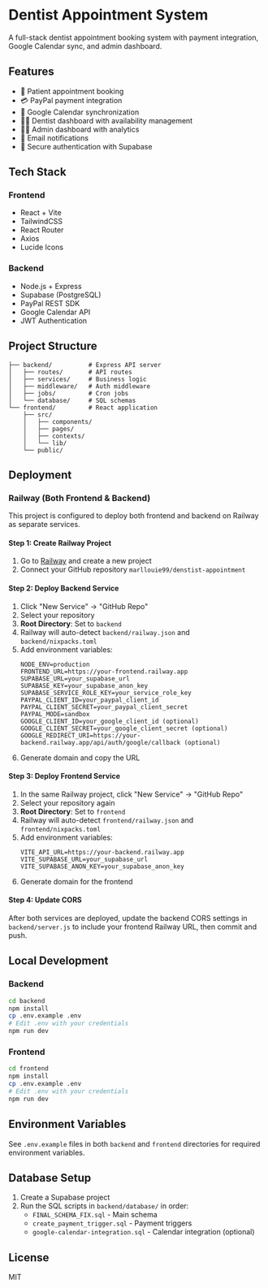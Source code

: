 # Dentist Appointment System

A full-stack dentist appointment booking system with payment integration, Google Calendar sync, and admin dashboard.

## Features

- 🦷 Patient appointment booking
- 💳 PayPal payment integration
- 📅 Google Calendar synchronization
- 👨‍⚕️ Dentist dashboard with availability management
- 👨‍💼 Admin dashboard with analytics
- 📧 Email notifications
- 🔐 Secure authentication with Supabase

## Tech Stack

### Frontend
- React + Vite
- TailwindCSS
- React Router
- Axios
- Lucide Icons

### Backend
- Node.js + Express
- Supabase (PostgreSQL)
- PayPal REST SDK
- Google Calendar API
- JWT Authentication

## Project Structure

```
├── backend/          # Express API server
│   ├── routes/       # API routes
│   ├── services/     # Business logic
│   ├── middleware/   # Auth middleware
│   ├── jobs/         # Cron jobs
│   └── database/     # SQL schemas
└── frontend/         # React application
    ├── src/
    │   ├── components/
    │   ├── pages/
    │   ├── contexts/
    │   └── lib/
    └── public/
```

## Deployment

### Railway (Both Frontend & Backend)

This project is configured to deploy both frontend and backend on Railway as separate services.

#### Step 1: Create Railway Project
1. Go to [Railway](https://railway.app) and create a new project
2. Connect your GitHub repository `marllouie99/denstist-appointment`

#### Step 2: Deploy Backend Service
1. Click "New Service" → "GitHub Repo"
2. Select your repository
3. **Root Directory**: Set to `backend`
4. Railway will auto-detect `backend/railway.json` and `backend/nixpacks.toml`
5. Add environment variables:
   ```
   NODE_ENV=production
   FRONTEND_URL=https://your-frontend.railway.app
   SUPABASE_URL=your_supabase_url
   SUPABASE_KEY=your_supabase_anon_key
   SUPABASE_SERVICE_ROLE_KEY=your_service_role_key
   PAYPAL_CLIENT_ID=your_paypal_client_id
   PAYPAL_CLIENT_SECRET=your_paypal_client_secret
   PAYPAL_MODE=sandbox
   GOOGLE_CLIENT_ID=your_google_client_id (optional)
   GOOGLE_CLIENT_SECRET=your_google_client_secret (optional)
   GOOGLE_REDIRECT_URI=https://your-backend.railway.app/api/auth/google/callback (optional)
   ```
6. Generate domain and copy the URL

#### Step 3: Deploy Frontend Service
1. In the same Railway project, click "New Service" → "GitHub Repo"
2. Select your repository again
3. **Root Directory**: Set to `frontend`
4. Railway will auto-detect `frontend/railway.json` and `frontend/nixpacks.toml`
5. Add environment variables:
   ```
   VITE_API_URL=https://your-backend.railway.app
   VITE_SUPABASE_URL=your_supabase_url
   VITE_SUPABASE_ANON_KEY=your_supabase_anon_key
   ```
6. Generate domain for the frontend

#### Step 4: Update CORS
After both services are deployed, update the backend CORS settings in `backend/server.js` to include your frontend Railway URL, then commit and push.

## Local Development

### Backend

```bash
cd backend
npm install
cp .env.example .env
# Edit .env with your credentials
npm run dev
```

### Frontend

```bash
cd frontend
npm install
cp .env.example .env
# Edit .env with your credentials
npm run dev
```

## Environment Variables

See `.env.example` files in both `backend` and `frontend` directories for required environment variables.

## Database Setup

1. Create a Supabase project
2. Run the SQL scripts in `backend/database/` in order:
   - `FINAL_SCHEMA_FIX.sql` - Main schema
   - `create_payment_trigger.sql` - Payment triggers
   - `google-calendar-integration.sql` - Calendar integration (optional)

## License

MIT
